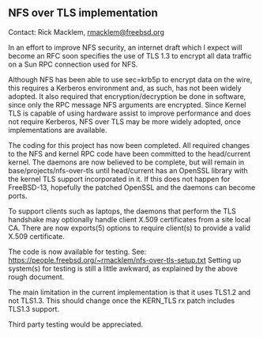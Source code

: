 ## NFS over TLS implementation ##

Contact: Rick Macklem, <rmacklem@freebsd.org>  

In an effort to improve NFS security, an internet draft
which I expect will become an RFC soon specifies the
use of TLS 1.3 to encrypt all data traffic on a Sun RPC
connection used for NFS.

Although NFS has been able to use sec=krb5p to encrypt data
on the wire, this requires a Kerberos environment and, as
such, has not been widely adopted. It also required that
encryption/decryption be done in software, since only the
RPC message NFS arguments are encrypted.
Since Kernel TLS is capable of using hardware assist to
improve performance and does not require Kerberos, NFS
over TLS may be more widely adopted, once implementations
are available.

The coding for this project has now been completed.
All required changes to the NFS and kernel RPC code have
been committed to the head/current kernel.
The daemons are now believed to be complete, but will
remain in base/projects/nfs-over-tls until head/current
has an OpenSSL library with the kernel TLS support
incorporated in it.
If this does not happen for FreeBSD-13, hopefully the
patched OpenSSL and the daemons can become ports.

To support clients such as laptops, the daemons that perform the TLS
handshake may optionally handle client X.509 certificates from a
site local CA. There are now exports(5) options to require client(s) to
provide a valid X.509 certificate.

The code is now available for testing. See:
https://people.freebsd.org/~rmacklem/nfs-over-tls-setup.txt
Setting up system(s) for testing is still a little awkward, as explained
by the above rough document.

The main limitation in the current implementation is that it uses TLS1.2
and not TLS1.3. This should change once the KERN_TLS rx patch includes
TLS1.3 support.

Third party testing would be appreciated.

